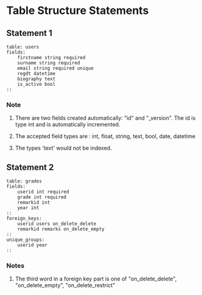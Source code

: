# Table Structure Statements 

## Statement 1

```
table: users
fields:
	firstname string required
	surname string required
	email string required unique
	regdt datetime
	biography text
	is_active bool
::
```

### Note

1.	There are two fields created automatically: "id" and "\_version". The id is type int and is automatically incremented.

2.	The accepted field types are : int, float, string, text, bool, date, datetime

3.	The types 'text' would not be indexed.

## Statement 2

```
table: grades
fields:
	userid int required
	grade int required
	remarkid int
	year int
::
foreign_keys:
	userid users on_delete_delete
	remarkid remarks on_delete_empty
::
unique_groups:
	userid year
::
``` 

### Notes 

1.	The third word in a foreign key part is one of "on_delete_delete", "on_delete_empty", "on_delete_restrict"